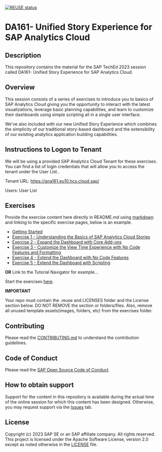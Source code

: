 [![REUSE status](https://api.reuse.software/badge/github.com/SAP-samples/teched2023-DA161)](https://api.reuse.software/info/github.com/SAP-samples/teched2023-DA161)

# DA161- Unified Story Experience for SAP Analytics Cloud

## Description

This repository contains the material for the SAP TechEd 2023 session called DA161- Unified Story Experience for SAP Analytics Cloud.

## Overview

This session consists of a series of exercises to introduce you to basics of SAP Analytics Cloud giving you the opportunity to interact with the latest visualizations, leverage basic planning capabilities, and learn to customize their dashboards using simple scripting all in a single user interface.

We've also included with our new Unified Story Experience which combines the simplicity of our traditional story-based dashboard and the extensibility of our existing analytics application building capabilities.

## Instructions to Logon to Tenant

We will be using a provided SAP Analytics Cloud Tenant for these exercises. You can find a list of login credentials that will allow you to access the tenant under the User List..

Tenant URL: https://ana161.eu10.hcs.cloud.sap/

Users: User List

## Exercises

Provide the exercise content here directly in README.md using [markdown](https://guides.github.com/features/mastering-markdown/) and linking to the specific exercise pages, below is an example.

- [Getting Started](exercises/ex0/)
- [Exercise 1 - Understanding the Basics of SAP Analytics Cloud Stories](exercises/ex1/) 
- [Exercise 2 - Expand the Dashboard with Core Add-ons](exercises/ex2/)
- [Exercise 3 - Customize the View Time Experience with No Code Features and Formatting](exercises/ex3/)
- [Exercise 4 - Extend the Dashboard with No Code Features](exercises/ex3/)
- [Exercise 5 - Extend the Dashboard with Scripting](exercises/ex3/)
   

  
**OR** Link to the Tutorial Navigator for example...

Start the exercises [here](https://developers.sap.com/tutorials/abap-environment-trial-onboarding.html).

**IMPORTANT**

Your repo must contain the .reuse and LICENSES folder and the License section below. DO NOT REMOVE the section or folders/files. Also, remove all unused template assets(images, folders, etc) from the exercises folder. 

## Contributing
Please read the [CONTRIBUTING.md](./CONTRIBUTING.md) to understand the contribution guidelines.

## Code of Conduct
Please read the [SAP Open Source Code of Conduct](https://github.com/SAP-samples/.github/blob/main/CODE_OF_CONDUCT.md).

## How to obtain support

Support for the content in this repository is available during the actual time of the online session for which this content has been designed. Otherwise, you may request support via the [Issues](../../issues) tab.

## License
Copyright (c) 2023 SAP SE or an SAP affiliate company. All rights reserved. This project is licensed under the Apache Software License, version 2.0 except as noted otherwise in the [LICENSE](LICENSES/Apache-2.0.txt) file.
